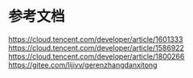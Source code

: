 # 参考文档
https://cloud.tencent.com/developer/article/1601333
https://cloud.tencent.com/developer/article/1586922
https://cloud.tencent.com/developer/article/1800266
https://gitee.com/lijivv/gerenzhangdanxitong